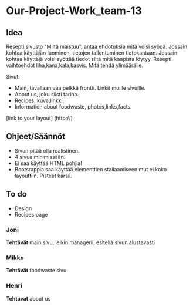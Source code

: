 # Our-Project-Work_team-13
 
## Idea

Resepti sivusto "Miltä maistuu", antaa ehdotuksia mitä voisi syödä.
Jossain kohtaa käyttäjän luominen, tietojen tallentuminen tietokantaan.
Jossain kohtaa käyttäjä voisi syöttää tiedot siitä mitä kaapista löytyy.
Resepti vaihtoehdot liha,kana,kala,kasvis.
Mitä tehdä ylimäärälle.

Sivut:
- Main, tavallaan vaa pelkkä frontti. Linkit muille sivuille.
- About us, joku siisti tarina.
- Recipes, kuva,linkki,
- Information about foodwaste, photos,links,facts.

[link to your layout]
(http://)

## Ohjeet/Säännöt
- Sivun pitää olla realistinen.
- 4 sivua minimissään.
- Ei saa käyttää HTML pohjia!
- Bootsrappia saa käyttää elementtien stailaamiseen mut ei koko layouttiin. Pisteet kärsii.

## To do
- Design
- Recipes page

### Joni
**Tehtävät** main sivu, leikin managerii, esitellä sivun alustavasti

### Mikko
**Tehtävät** foodwaste sivu

### Henri
**Tehtavat** about us